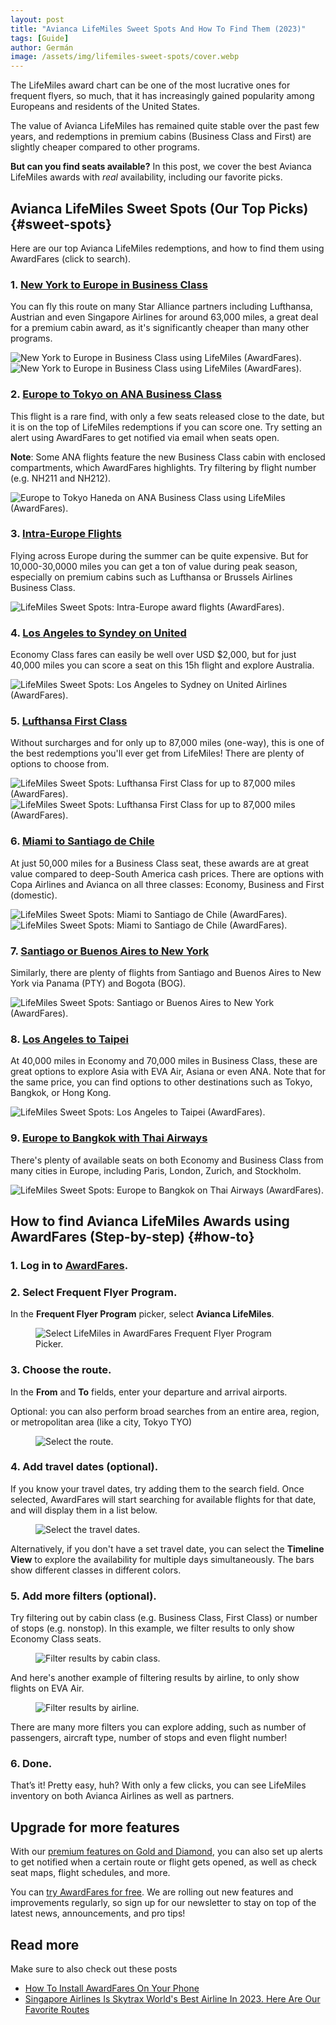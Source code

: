 ```yaml
---
layout: post
title: "Avianca LifeMiles Sweet Spots And How To Find Them (2023)"
tags: [Guide]
author: Germán
image: /assets/img/lifemiles-sweet-spots/cover.webp
---
```


The LifeMiles award chart can be one of the most lucrative ones for frequent flyers, so much, that it has increasingly gained popularity among Europeans and residents of the United States.

The value of Avianca LifeMiles has remained quite stable over the past few years, and redemptions in premium cabins (Business Class and First) are slightly cheaper compared to other programs.

**But can you find seats available?** In this post, we cover the best Avianca LifeMiles awards with *real* availability, including our favorite picks.

## Avianca LifeMiles Sweet Spots (Our Top Picks) {#sweet-spots}

Here are our top Avianca LifeMiles redemptions, and how to find them using AwardFares (click to search).


### 1. [New York to Europe in Business Class](https://awardfares.com/search?area:NYC.zone:Europe.;c:business;z:lifemiles)

You can fly this route on many Star Alliance partners including Lufthansa, Austrian and even Singapore Airlines for around 63,000 miles, a great deal for a premium cabin award, as it's significantly cheaper than many other programs. 


<img src="/assets/img/lifemiles-sweet-spots/us-europe.webp" alt="New York to Europe in Business Class using LifeMiles (AwardFares)." />

<img src="/assets/img/lifemiles-sweet-spots/us-europe-timeline.webp" alt="New York to Europe in Business Class using LifeMiles (AwardFares)." />



### 2. [Europe to Tokyo on ANA Business Class](https://awardfares.com/search?area:LON.area:TYO.;c:business;z:lifemiles)

This flight is a rare find, with only a few seats released close to the date, but it is on the top of LifeMiles redemptions if you can score one. Try setting an alert using AwardFares to get notified via email when seats open.

**Note**: Some ANA flights feature the new Business Class cabin with enclosed compartments, which AwardFares highlights. Try filtering by flight number (e.g. NH211 and NH212).

<img src="/assets/img/lifemiles-sweet-spots/europe-tyo.webp" alt="Europe to Tokyo Haneda on ANA Business Class using LifeMiles (AwardFares)." />


### 3. [Intra-Europe Flights](https://awardfares.com/search?zone:Europe.zone:Europe.;z:lifemiles)

Flying across Europe during the summer can be quite expensive. But for 10,000-30,0000 miles you can get a ton of value during peak season, especially on premium cabins such as Lufthansa or Brussels Airlines Business Class.


<img src="/assets/img/lifemiles-sweet-spots/intra-europe.webp" alt="LifeMiles Sweet Spots: Intra-Europe award flights (AwardFares)." />


### 4. [Los Angeles to Syndey on United](https://awardfares.com/search?LAX.SYD.;a:UA;z:lifemiles#)

Economy Class fares can easily be well over USD $2,000, but for just 40,000 miles you can score a seat on this 15h flight and explore Australia.

<img src="/assets/img/lifemiles-sweet-spots/lax-syd.webp" alt="LifeMiles Sweet Spots: Los Angeles to Sydney on United Airlines (AwardFares)." />


### 5. [Lufthansa First Class](https://awardfares.com/search?..;c:first;a:LH,UA;z:lifemiles)

Without surcharges and for only up to 87,000 miles​​ (one-way), this is one of the best redemptions you'll ever get from LifeMiles! There are plenty of options to choose from.

<img src="/assets/img/lifemiles-sweet-spots/lh-first-map.webp" alt="LifeMiles Sweet Spots: Lufthansa First Class for up to 87,000  miles (AwardFares)." />

<img src="/assets/img/lifemiles-sweet-spots/lh-first-list.webp" alt="LifeMiles Sweet Spots: Lufthansa First Class for up to 87,000  miles (AwardFares)." />


### 6. [Miami to Santiago de Chile](https://awardfares.com/search?MIA.SCL.;z:lifemiles)

At just 50,000 miles for a Business Class seat, these awards are at great value compared to deep-South America cash prices. There are options with Copa Airlines and Avianca on all three classes: Economy, Business and First (domestic).

<img src="/assets/img/lifemiles-sweet-spots/mia-scl-list.webp" alt="LifeMiles Sweet Spots: Miami to Santiago de Chile (AwardFares)." />

<img src="/assets/img/lifemiles-sweet-spots/mia-scl-timeline.webp" alt="LifeMiles Sweet Spots: Miami to Santiago de Chile (AwardFares)." />


### 7. [Santiago or Buenos Aires to New York](https://awardfares.com/search?SCL,area:BUE.area:NYC.;z:lifemiles)

Similarly, there are plenty of flights from Santiago and Buenos Aires to New York via Panama (PTY) and Bogota (BOG).

<img src="/assets/img/lifemiles-sweet-spots/scl-jfk.webp" alt="LifeMiles Sweet Spots: Santiago or Buenos Aires to New York (AwardFares)." />



### 8. [Los Angeles to Taipei](https://awardfares.com/search?LAX.TPE.;z:lifemiles)

At 40,000 miles in Economy and 70,000 miles in Business Class, these are great options to explore Asia with EVA Air, Asiana or even ANA. Note that for the same price, you can find options to other destinations such as Tokyo, Bangkok, or Hong Kong. 

<img src="/assets/img/lifemiles-sweet-spots/lax-tpe.webp" alt="LifeMiles Sweet Spots: Los Angeles to Taipei (AwardFares)." />


### 9. [Europe to Bangkok with Thai Airways](https://awardfares.com/search?zone:Europe.BKK.;a:TG;z:lifemiles#)

There's plenty of available seats on both Economy and Business Class from many cities in Europe, including Paris, London, Zurich, and Stockholm.

<img src="/assets/img/lifemiles-sweet-spots/europe-bkk.webp" alt="LifeMiles Sweet Spots: Europe to Bangkok on Thai Airways (AwardFares)." />



## How to find Avianca LifeMiles Awards using AwardFares (Step-by-step) {#how-to}

### 1. Log in to [AwardFares](https://awardfares.com).

### 2. Select Frequent Flyer Program.

In the **Frequent Flyer Program** picker, select **Avianca LifeMiles**.

<figure>
<img src="/assets/img/lifemiles-sweet-spots/1-lifemiles-ffqtv.gif" alt="Select LifeMiles in AwardFares Frequent Flyer Program Picker." />
</figure>

### 3. Choose the route.

In the **From** and **To** fields, enter your departure and arrival airports.

Optional: you can also perform broad searches from an entire area, region, or metropolitan area (like a city, Tokyo TYO)

<figure>
<img src="/assets/img/lifemiles-sweet-spots/2-route.gif" alt="Select the route." />
</figure>


### 4. Add travel dates (optional).

If you know your travel dates, try adding them to the search field. Once selected, AwardFares will start searching for available flights for that date, and will display them in a list below.

<figure>
<img src="/assets/img/lifemiles-sweet-spots/3-date.gif" alt="Select the travel dates." />
</figure>

Alternatively, if you don't have a set travel date, you can select the **Timeline View** to explore the availability for multiple days simultaneously. The bars show different classes in different colors.


### 5. Add more filters (optional).

Try filtering out by cabin class (e.g. Business Class, First Class) or number of stops (e.g. nonstop). In this example, we filter results to only show Economy Class seats.

<figure>
<img src="/assets/img/lifemiles-sweet-spots/4-class.gif" alt="Filter results by cabin class." />
</figure>

And here's another example of filtering results by airline, to only show flights on EVA Air.

<figure>
<img src="/assets/img/lifemiles-sweet-spots/5-airline.gif" alt="Filter results by airline." />
</figure>


There are many more filters you can explore adding, such as number of passengers, aircraft type, number of stops and even flight number!

### 6. Done.

That’s it! Pretty easy, huh? With only a few clicks, you can see LifeMiles inventory on both Avianca Airlines as well as partners.


## Upgrade for more features

With our [premium features on Gold and Diamond](https://awardfares.com/pricing), you can also set up alerts to get notified when a certain route or flight gets opened, as well as check seat maps, flight schedules, and more.

You can [try AwardFares for free](https://awardfares.com/). We are rolling out new features and improvements regularly, so sign up for our newsletter to stay on top of the latest news, announcements, and pro tips!

## Read more

Make sure to also check out these posts

- [How To Install AwardFares On Your Phone](https://blog.awardfares.com/awardfares-mobile-app/)
- [Singapore Airlines Is Skytrax World's Best Airline In 2023. Here Are Our Favorite Routes](https://blog.awardfares.com/singapore-skytrax-2023/)
